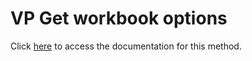 <!---->
# VP Get workbook options

Click [here](https://developer.4d.com/docs/ViewPro/method-list#vp-get-workbook-options) to access the documentation for this method.

